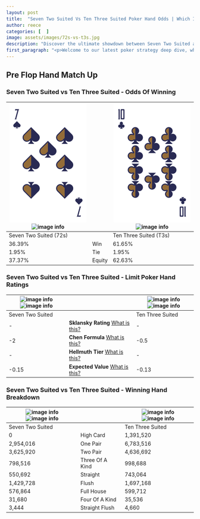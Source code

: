 ```yaml
---
layout: post
title:  "Seven Two Suited Vs Ten Three Suited Poker Hand Odds | Which Is The Better Hand In Poker? A Complete Guide"
author: reece
categories: [  ]
image: assets/images/72s-vs-t3s.jpg
description: "Discover the ultimate showdown between Seven Two Suited and Ten Three Suited in poker! Uncover the odds, strategies, and scenarios where one hand triumphs over the other. Get ready to up your poker game with this thrilling analysis."
first_paragraph: "<p>Welcome to our latest poker strategy deep dive, where we're pitting two distinct hands against each other in a high-stakes showdown: Seven Two Suited vs Ten Three Suited.</p><p>In the dynamic world of poker, every decision counts, and knowing which hand holds the upper hand is key to your success at the table.</p><p>In this article, we'll dissect these two hands, explore the scenarios where one dominates the other, and equip you with the knowledge to make strategic choices that can tip the odds in your favor.</p><p>Get ready to unravel the intriguing dynamics of these poker hands and elevate your game to new heights.</p>"
---
```




[comment]: # (sp0)

## Pre Flop Hand Match Up

<div class="table hand-ratings" markdown="1"> 



### Seven Two Suited vs Ten Three Suited - Odds Of Winning


    
| ![image info](assets/images/hand1/7.png) ![image info](assets/images/hand1/2s.png) |  | ![image info](assets/images/hand2/t.png) ![image info](assets/images/hand2/3s.png) |
| -------- | -------- | -------- |
| Seven Two Suited (72s) |  | Ten Three Suited (T3s) |
| 36.39% | Win | 61.65% |
| 1.95% | Tie | 1.95% |
| 37.37% | Equity | 62.63% |




[comment]: # (sp1)



### Seven Two Suited vs Ten Three Suited - Limit Poker Hand Ratings


    
| ![image info](https://www.riverpairs.com/assets/images/hand1/7.png) ![image info](https://www.riverpairs.com/assets/images/hand1/2s.png) |  | ![image info](https://www.riverpairs.com/assets/images/hand2/t.png) ![image info](https://www.riverpairs.com/assets/images/hand2/3s.png) |
| -------- | -------- | -------- |
| Seven Two Suited |  | Ten Three Suited |
| - | **Sklansky Rating** [What is this?](/sklansky-rating-explained) | - |
| -2 | **Chen Formula** [What is this?](/chen-formula-explained) | -0.5 |
| - | **Hellmuth Tier** [What is this?](/Hellmuth-tier-explained) | - |
| -0.15 | **Expected Value** [What is this?](/expected-value-explained) | -0.13 |




[comment]: # (sp2)



### Seven Two Suited vs Ten Three Suited - Winning Hand Breakdown


    
| ![image info](https://www.riverpairs.com/assets/images/hand1/7.png) ![image info](https://www.riverpairs.com/assets/images/hand1/2s.png) |  | ![image info](https://www.riverpairs.com/assets/images/hand2/t.png) ![image info](https://www.riverpairs.com/assets/images/hand2/3s.png) |
| -------- | -------- | -------- |
| Seven Two Suited |  | Ten Three Suited |
| 0 | High Card | 1,391,520 |
| 2,954,016 | One Pair | 6,783,516 |
| 3,625,920 | Two Pair | 4,636,692 |
| 798,516 | Three Of A Kind | 998,688 |
| 550,692 | Straight | 743,064 |
| 1,429,728 | Flush | 1,697,168 |
| 576,864 | Full House | 599,712 |
| 31,680 | Four Of A Kind | 35,536 |
| 3,444 | Straight Flush | 4,660 |




[comment]: # (sp3)



</div>

[comment]: # (sp4)



[comment]: # (sp5)

